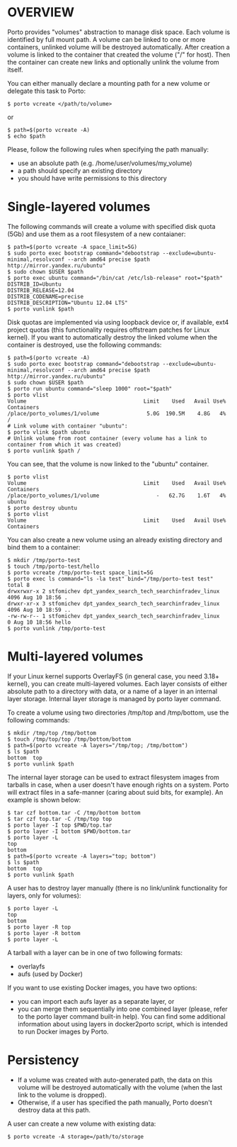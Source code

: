 # OVERVIEW #
Porto provides "volumes" abstraction to manage disk space. Each volume is identified by full mount path. A volume can be linked to one or more containers, unlinked volume will be destroyed automatically.
After creation a volume is linked to the container that created the volume ("/" for host). Then the container can create new links and optionally unlink the volume from itself.

You can either manually declare a mounting path for a new volume or delegate this task to Porto:
```
$ porto vcreate </path/to/volume>
```
or
```
$ path=$(porto vcreate -A)
$ echo $path
```
Please, follow the following rules when specifying the path manually:
* use an absolute path (e.g. /home/user/volumes/my\_volume)
* a path should specify an existing directory
* you should have write permissions to this directory

# Single-layered volumes #
The following commands will create a volume with specified disk quota (5Gb) and use them as a root filesystem of a new contaianer:
```
$ path=$(porto vcreate -A space_limit=5G)
$ sudo porto exec bootstrap command="debootstrap --exclude=ubuntu-minimal,resolvconf --arch amd64 precise $path http://mirror.yandex.ru/ubuntu"
$ sudo chown $USER $path
$ porto exec ubuntu command="/bin/cat /etc/lsb-release" root="$path"
DISTRIB_ID=Ubuntu
DISTRIB_RELEASE=12.04
DISTRIB_CODENAME=precise
DISTRIB_DESCRIPTION="Ubuntu 12.04 LTS"
$ porto vunlink $path
```
Disk quotas are implemented via using loopback device or, if available, ext4 project quotas (this functionality requires offstream patches for Linux kernel).
If you want to automatically destroy the linked volume when the container is destroyed, use the following commands:
```
$ path=$(porto vcreate -A)
$ sudo porto exec bootstrap command="debootstrap --exclude=ubuntu-minimal,resolvconf --arch amd64 precise $path http://mirror.yandex.ru/ubuntu"
$ sudo chown $USER $path
$ porto run ubuntu command="sleep 1000" root="$path"
$ porto vlist
Volume                                     Limit    Used   Avail Use% Containers
/place/porto_volumes/1/volume               5.0G  190.5M    4.8G   4% /
# Link volume with container "ubuntu":
$ porto vlink $path ubuntu
# Unlink volume from root container (every volume has a link to container from which it was created)
$ porto vunlink $path /
```
You can see, that the volume is now linked to the "ubuntu" container.
```
$ porto vlist
Volume                                     Limit    Used   Avail Use% Containers
/place/porto_volumes/1/volume                  -   62.7G    1.6T   4% ubuntu
$ porto destroy ubuntu
$ porto vlist
Volume                                     Limit    Used   Avail Use% Containers
```
You can also create a new volume using an already existing directory and bind them to a container:
```
$ mkdir /tmp/porto-test
$ touch /tmp/porto-test/hello
$ porto vcreate /tmp/porto-test space_limit=5G
$ porto exec ls command="ls -la test" bind="/tmp/porto-test test"
total 8
drwxrwxr-x 2 stfomichev dpt_yandex_search_tech_searchinfradev_linux 4096 Aug 10 18:56 .
drwxr-xr-x 3 stfomichev dpt_yandex_search_tech_searchinfradev_linux 4096 Aug 10 18:59 ..
-rw-rw-r-- 1 stfomichev dpt_yandex_search_tech_searchinfradev_linux    0 Aug 10 18:56 hello
$ porto vunlink /tmp/porto-test
```
# Multi-layered volumes #
If your Linux kernel supports OverlayFS (in general case, you need 3.18+ kernel), you can create multi-layered volumes.
Each layer consists of either absolute path to a directory with data, or a name of a layer in an internal layer storage. Internal layer storage is managed by porto layer command.

To create a volume using two directories /tmp/top and /tmp/bottom, use the following commands:
```
$ mkdir /tmp/top /tmp/bottom
$ touch /tmp/top/top /tmp/bottom/bottom
$ path=$(porto vcreate -A layers="/tmp/top; /tmp/bottom")
$ ls $path
bottom  top
$ porto vunlink $path
```
The internal layer storage can be used to extract filesystem images from tarballs in case, when a user doesn't have enough rights on a system. Porto will extract files in a safe-manner (caring about suid bits, for example).
An example is shown below:
```
$ tar czf bottom.tar -C /tmp/bottom bottom
$ tar czf top.tar -C /tmp/top top
$ porto layer -I top $PWD/top.tar
$ porto layer -I bottom $PWD/bottom.tar
$ porto layer -L
top
bottom
$ path=$(porto vcreate -A layers="top; bottom")
$ ls $path
bottom  top
$ porto vunlink $path
```
A user has to destroy layer manually (there is no link/unlink functionality for layers, only for volumes):
```
$ porto layer -L
top
bottom
$ porto layer -R top
$ porto layer -R bottom
$ porto layer -L
```
A tarball with a layer can be in one of two following formats:
* overlayfs
* aufs (used by Docker)

If you want to use existing Docker images, you have two options:
* you can import each aufs layer as a separate layer, or
* you can merge them sequentially into one combined layer (please, refer to the porto layer command built-in help).
You can find some additional information about using layers in docker2porto script, which is intended to run Docker images by Porto.

# Persistency #
* If a volume was created with auto-generated path, the data on this volume will be destroyed automatically with the volume (when the last link to the volume is dropped).
* Otherwise, if a user has specified the path manually, Porto doesn't destroy data at this path.

A user can create a new volume with existing data:
```
$ porto vcreate -A storage=/path/to/storage
```
